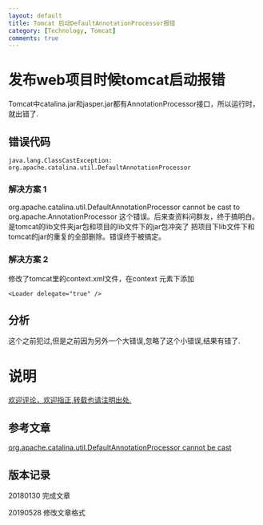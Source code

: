 ```yaml
---
layout: default
title: Tomcat 启动DefaultAnnotationProcessor报错
category: [Technology, Tomcat]
comments: true
---
```


#  发布web项目时候tomcat启动报错
Tomcat中catalina.jar和jasper.jar都有AnnotationProcessor接口，所以运行时，就出错了.



## 错误代码
``` 
java.lang.ClassCastException: org.apache.catalina.util.DefaultAnnotationProcessor
``` 

###  解决方案 1
  org.apache.catalina.util.DefaultAnnotationProcessor cannot be cast to org.apache.AnnotationProcessor
这个错误。后来查资料问群友，终于搞明白。是tomcat的lib文件夹jar包和项目的lib文件下的jar包冲突了
把项目下lib文件下和tomcat的jar的重复的全部删除。错误终于被搞定。

###  解决方案 2
修改了tomcat里的context.xml文件，在context 元素下添加  

```
<Loader delegate="true" />  
```

##  分析
这个之前犯过,但是之前因为另外一个大错误,忽略了这个小错误,结果有错了.
  

# 说明

[欢迎评论，欢迎指正,转载也请注明出处.](https://wangkun19930608.github.io/technology/tomcat/2018/01/30/company-Tomcat-DefaultAnnotationProcessor/)

## 参考文章

[org.apache.catalina.util.DefaultAnnotationProcessor cannot be cast](http://blog.csdn.net/wwbmyos/article/details/7734799)




## 版本记录

20180130 完成文章

20190528 修改文章格式